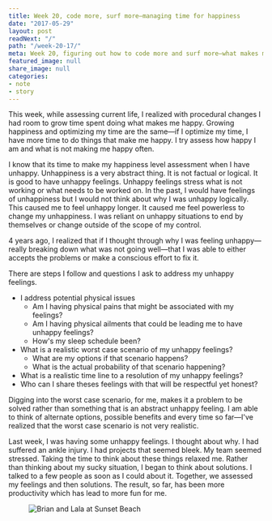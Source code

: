 ```yaml
---
title: Week 20, code more, surf more—managing time for happiness
date: "2017-05-29"
layout: post
readNext: "/"
path: "/week-20-17/"
meta: Week 20, figuring out how to code more and surf more—what makes me happy
featured_image: null
share_image: null
categories:
- note
- story
---
```


This week, while assessing current life, I realized with procedural changes I had room to grow time spent doing what makes me happy. Growing happiness and optimizing my time are the same—if I optimize my time, I have more time to do things that make me happy. I try assess how happy I am and what is not making me happy often. 

I know that its time to make my happiness level assessment when I have unhappy. Unhappiness is a very abstract thing. It is not factual or logical. It is good to have unhappy feelings. Unhappy feelings stress what is not working or what needs to be worked on. In the past, I would have feelings of unhappiness but I would not think about why I was unhappy logically. This caused me to feel unhappy longer. It caused me feel powerless to change my unhappiness. I was reliant on unhappy situations to end by themselves or change outside of the scope of my control.

4 years ago, I realized that if I thought through why I was feeling unhappy—really breaking down what was not going well—that I was able to either accepts the problems or make a conscious effort to fix it.

There are steps I follow and questions I ask to address my unhappy feelings. 

-  I address potential physical issues
   -  Am I having physical pains that might be associated with my feelings?
   -  Am I having physical ailments that could be leading me to have unhappy feelings?
   -  How's my sleep schedule been?
-  What is a realistic worst case scenario of my unhappy feelings? 
   -  What are my options if that scenario happens?
   -  What is the actual probability of that scenario happening?
-  What is a realistic time line to a resolution of my unhappy feelings?
-  Who can I share theses feelings with that will be respectful yet honest?

Digging into the worst case scenario, for me, makes it a problem to be solved rather than something that is an abstract unhappy feeling. I am able to think of alternate options, possible benefits and every time so far—I've realized that the worst case scenario is not very realistic. 

Last week, I was having some unhappy feelings. I thought about why. I had suffered an ankle injury. I had projects that seemed bleek. My team seemed stressed. Taking the time to think about these things relaxed me. Rather than thinking about my sucky situation, I began to think about solutions. I talked to a few people as soon as I could about it. Together, we assessed my feelings and then solutions. The result, so far, has been more productivity which has lead to more fun for me. 

<figure>
  <img src="https://yowainwright.imgix.net/wk-20/beach.jpg?w=800&h=800&crop=focalpoint&auto=format" alt="Brian and Lala at Sunset Beach" />
</figure>
